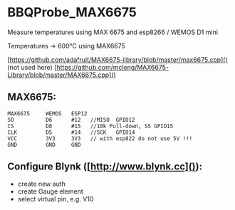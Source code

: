 # BBQProbe_MAX6675
Measure temperatures using MAX 6675 and esp8266 / WEMOS D1 mini

Temperatures -> 600°C using MAX6675

[https://github.com/adafruit/MAX6675-library/blob/master/max6675.cpp]() (not used here)
[https://github.com/mcleng/MAX6675-Library/blob/master/MAX6675.cpp]()

MAX6675:
----------------------------------------------------
	MAX6675		WEMOS	ESP12
	SO      	D6      #12   //MISO  GPIO12
	CS     		D8      #15   //10k Pull-down, SS GPIO15
	CLK     	D5      #14   //SCK   GPIO14
	VCC     	3V3     3V3   // with esp822 do not use 5V !!!
	GND     	GND     GND


Configure Blynk ([http://www.blynk.cc]()):
----------------------------------------------------

* create new auth 
* create Gauge element
* select virtual pin, e.g. V10
